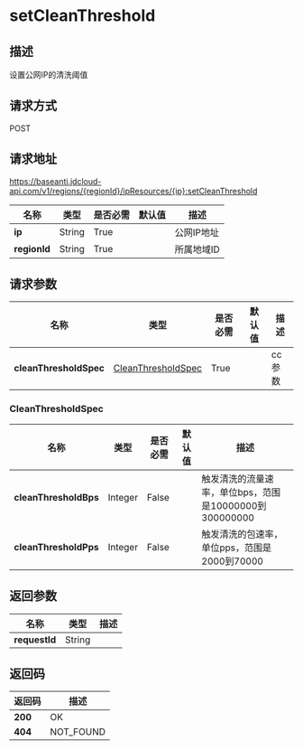 # setCleanThreshold


## 描述
设置公网IP的清洗阈值

## 请求方式
POST

## 请求地址
https://baseanti.jdcloud-api.com/v1/regions/{regionId}/ipResources/{ip}:setCleanThreshold

|名称|类型|是否必需|默认值|描述|
|---|---|---|---|---|
|**ip**|String|True||公网IP地址|
|**regionId**|String|True||所属地域ID|

## 请求参数
|名称|类型|是否必需|默认值|描述|
|---|---|---|---|---|
|**cleanThresholdSpec**|[CleanThresholdSpec](##CleanThresholdSpec)|True||cc参数|

### <a name="CleanThresholdSpec">CleanThresholdSpec</a>
|名称|类型|是否必需|默认值|描述|
|---|---|---|---|---|
|**cleanThresholdBps**|Integer|False||触发清洗的流量速率，单位bps，范围是10000000到300000000|
|**cleanThresholdPps**|Integer|False||触发清洗的包速率，单位pps，范围是2000到70000|

## 返回参数
|名称|类型|描述|
|---|---|---|
|**requestId**|String||



## 返回码
|返回码|描述|
|---|---|
|**200**|OK|
|**404**|NOT_FOUND|
